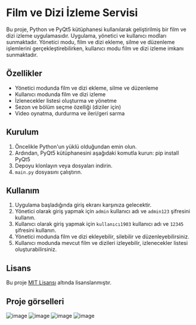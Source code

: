 # Film ve Dizi İzleme Servisi

Bu proje, Python ve PyQt5 kütüphanesi kullanılarak geliştirilmiş bir film ve dizi izleme uygulamasıdır. Uygulama, yönetici ve kullanıcı modları sunmaktadır. Yönetici modu, film ve dizi ekleme, silme ve düzenleme işlemlerini gerçekleştirebilirken, kullanıcı modu film ve dizi izleme imkanı sunmaktadır.

## Özellikler

- Yönetici modunda film ve dizi ekleme, silme ve düzenleme
- Kullanıcı modunda film ve dizi izleme
- İzlenecekler listesi oluşturma ve yönetme
- Sezon ve bölüm seçme özelliği (diziler için)
- Video oynatma, durdurma ve ileri/geri sarma

## Kurulum

1. Öncelikle Python'un yüklü olduğundan emin olun.
2. Ardından, PyQt5 kütüphanesini aşağıdaki komutla kurun:
pip install PyQt5
3. Depoyu klonlayın veya dosyaları indirin.
4. `main.py` dosyasını çalıştırın.

## Kullanım

1. Uygulama başladığında giriş ekranı karşınıza gelecektir.
2. Yönetici olarak giriş yapmak için `admin` kullanıcı adı ve `admin123` şifresini kullanın.
3. Kullanıcı olarak giriş yapmak için `kullanıcı1903` kullanıcı adı ve `12345` şifresini kullanın.
4. Yönetici modunda film ve dizi ekleyebilir, silebilir ve düzenleyebilirsiniz.
5. Kullanıcı modunda mevcut film ve dizileri izleyebilir, izlenecekler listesi oluşturabilirsiniz.

## Lisans

Bu proje [MIT Lisansı](https://choosealicense.com/licenses/mit/) altında lisanslanmıştır.

## Proje görselleri

![image](https://github.com/Omercoskun77/PyQt5-Projeleri/assets/167522812/6f77cde7-1778-4d25-a45c-138c643fb27b)
![image](https://github.com/Omercoskun77/PyQt5-Projeleri/assets/167522812/c4004892-4bbb-4159-965c-9b0b0eab5bea)
![image](https://github.com/Omercoskun77/PyQt5-Projeleri/assets/167522812/19289c66-38bb-4380-a8d2-07a8f1253499)
![image](https://github.com/Omercoskun77/PyQt5-Projeleri/assets/167522812/47f60149-6907-4564-a9c4-c44a71732011)



